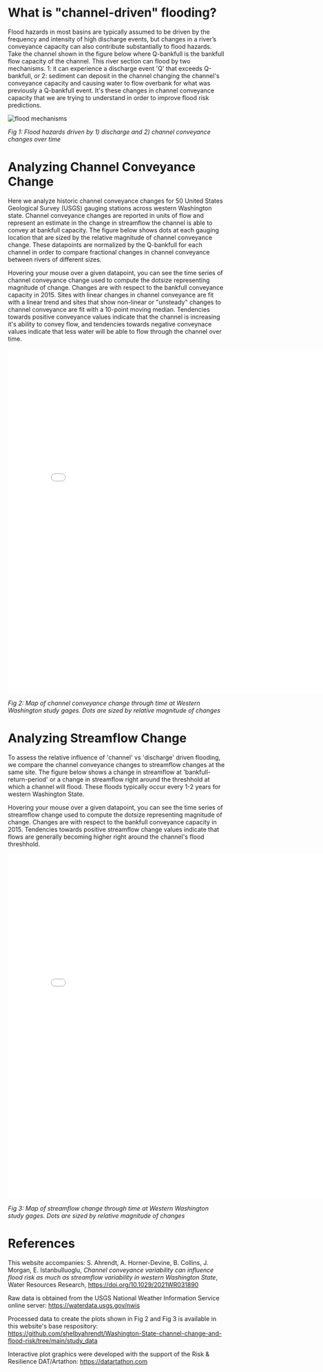 # What is "channel-driven" flooding?
Flood hazards in most basins are typically assumed to be driven by the frequency and intensity of high discharge events, but changes in a river’s conveyance capacity can also contribute substantially to flood hazards. Take the channel shown in the figure below where Q-bankfull is the bankfull flow capacity of the channel. This river section can flood by two mechanisms. 1: it can experience a discharge event 'Q' that exceeds Q-bankfull, or 2: sediment can deposit in the channel changing the channel's conveyance capacity and causing water to flow overbank for what was previously a Q-bankfull event. It's these changes in channel conveyance capacity that we are trying to understand in order to improve flood risk predictions.

<img src="https://i.imgur.com/FN0xYpt.png" alt="flood mechanisms"/>

*Fig 1: Flood hazards driven by 1) discharge and 2) channel conveyance changes over time*

# Analyzing Channel Conveyance Change

Here we analyze historic channel conveyance changes for 50 United States Geological Survey (USGS) gauging stations across western Washington state. Channel conveyance changes are reported in units of flow and represent an estimate in the change in streamflow the channel is able to convey at bankfull capacity. The figure below shows dots at each gauging location that are sized by the relative magnitude of channel conveyance change. These datapoints are normalized by the Q-bankfull for each channel in order to compare fractional changes in channel conveyance between rivers of different sizes.

Hovering your mouse over a given datapoint, you can see the time series of channel conveyance change used to compute the dotsize representing magnitude of change. Changes are with respect to the bankfull conveyance capacity in 2015. Sites with linear changes in channel conveyance are fit with a linear trend and sites that show non-linear or "unsteady" changes to channel conveyance are fit with a 10-point moving median. Tendencies towards positive conveyance values indicate that the channel is increasing it's ability to convey flow, and tendencies towards negative conveynace values indicate that less water will be able to flow through the channel over time.

<iframe src="channel_change_map.html"
    sandbox="allow-same-origin allow-scripts"
    width="800"
    height="800"
    scrolling="yes"
    seamless="seamless"
    frameborder="0">
</iframe>

*Fig 2: Map of channel conveyance change through time at Western Washington study gages. Dots are sized by relative magnitude of changes*

# Analyzing Streamflow Change

To assess the relative influence of 'channel' vs 'discharge' driven flooding, we compare the channel conveyance changes to streamflow changes at the same site. The figure below shows a change in streamflow at 'bankfull-return-period' or a change in streamflow right around the threshhold at which a channel will flood. These floods typically occur every 1-2 years for western Washington State.

Hovering your mouse over a given datapoint, you can see the time series of streamflow change used to compute the dotsize representing magnitude of change. Changes are with respect to the bankfull conveyance capacity in 2015. Tendencies towards positive streamflow change values indicate that flows are generally becoming higher right around the channel's flood threshhold.

<iframe src="streamflow_change_map.html"
    sandbox="allow-same-origin allow-scripts"
    width="800"
    height="800"
    scrolling="yes"
    seamless="seamless"
    frameborder="0">
</iframe>

*Fig 3: Map of streamflow change through time at Western Washington study gages. Dots are sized by relative magnitude of changes*

# References

This website accompanies: S. Ahrendt, A. Horner-Devine, B. Collins, J. Morgan,  E. Istanbulluoglu, *Channel conveyance variability can influence flood risk as much as streamflow variability in western Washington State*, Water Resources Research, https://doi.org/10.1029/2021WR031890

Raw data is obtained from the USGS National Weather Information Service online server: https://waterdata.usgs.gov/nwis

Processed data to create the plots shown in Fig 2 and Fig 3 is available in this website's base respository: https://github.com/shelbyahrendt/Washington-State-channel-change-and-flood-risk/tree/main/study_data

Interactive plot graphics were developed with the support of the Risk \& Resilience DAT/Artathon: https://datartathon.com

